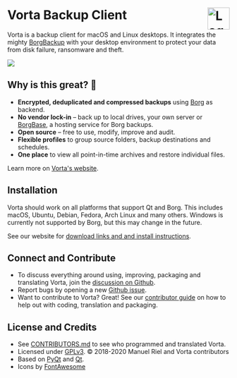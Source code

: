 # Vorta Backup Client <img alt="Logo" src="https://files.qmax.us/vorta/vorta-512px.png" align="right" height="50">

Vorta is a backup client for macOS and Linux desktops. It integrates the mighty [BorgBackup](https://borgbackup.readthedocs.io) with your desktop environment to protect your data from disk failure, ransomware and theft.

![](https://files.qmax.us/vorta-screencast-6.gif)

## Why is this great? 🤩

- **Encrypted, deduplicated and compressed backups** using [Borg](https://borgbackup.readthedocs.io) as backend.
- **No vendor lock-in** – back up to local drives, your own server or [BorgBase](https://www.borgbase.com), a hosting service for Borg backups.
- **Open source** – free to use, modify, improve and audit.
- **Flexible profiles** to group source folders, backup destinations and schedules.
- **One place** to view all point-in-time archives and restore individual files.

Learn more on [Vorta's website](https://vorta.borgbase.com).

## Installation
Vorta should work on all platforms that support Qt and Borg. This includes macOS, Ubuntu, Debian, Fedora, Arch Linux and many others. Windows is currently not supported by Borg, but this may change in the future.

See our website for [download links and and install instructions](https://vorta.borgbase.com/install).

## Connect and Contribute
- To discuss everything around using, improving, packaging and translating Vorta, join the [discussion on Github](https://github.com/borgbase/vorta/discussions).
- Report bugs by opening a new [Github issue](https://github.com/borgbase/vorta/issues/new/choose).
- Want to contribute to Vorta? Great! See our [contributor guide](https://vorta.borgbase.com/contributing/) on how to help out with coding, translation and packaging.

## License and Credits
- See [CONTRIBUTORS.md](CONTRIBUTORS.md) to see who programmed and translated Vorta.
- Licensed under [GPLv3](LICENSE.txt). © 2018-2020 Manuel Riel and Vorta contributors
- Based on [PyQt](https://riverbankcomputing.com/software/pyqt/intro) and [Qt](https://www.qt.io).
- Icons by [FontAwesome](https://fontawesome.com)
